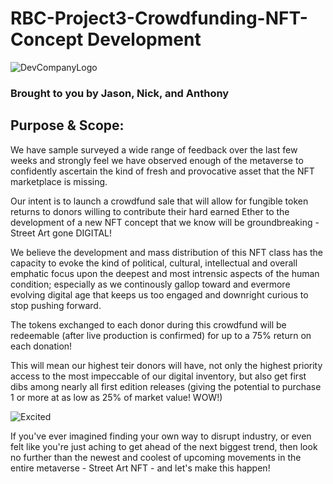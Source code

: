 # RBC-Project3-Crowdfunding-NFT-Concept Development

![DevCompanyLogo](https://th.bing.com/th/id/OIP.D8HGZV7bHc1J4BWGaXcgKgAAAA?pid=ImgDet&rs=1)

### Brought to you by Jason, Nick, and Anthony

## Purpose & Scope:

We have sample surveyed a wide range of feedback over the last few weeks and strongly feel we have observed enough of the metaverse to confidently ascertain the kind of fresh and provocative asset that the NFT marketplace is missing.

Our intent is to launch a crowdfund sale that will allow for fungible token returns to donors willing to contribute their hard earned Ether to the development of a new NFT concept that we know will be groundbreaking - Street Art gone DIGITAL!

We believe the development and mass distribution of this NFT class has the capacity to evoke the kind of political, cultural, intellectual and overall emphatic focus upon the deepest and most intrensic aspects of the human condition; especially as we continously gallop toward and evermore evolving digital age that keeps us too engaged and downright curious to stop pushing forward.

The tokens exchanged to each donor during this crowdfund will be redeemable (after live production is confirmed) for up to a 75% return on each donation!

This will mean our highest teir donors will have, not only the highest priority access to the most impeccable of our digital inventory, but also get first dibs among nearly all first edition releases (giving the potential to purchase 1 or more at as low as 25% of market value! WOW!)

![Excited](https://image.freepik.com/free-photo/portrait-happy-excited-charming-guy-red-t-shirt-holding-palms-cheeks-smiling-broadly-while-seeing-surprising-exciting-things_176420-24385.jpg)

If you've ever imagined finding your own way to disrupt industry, or even felt like you're just aching to get ahead of the next biggest trend, then look no further than the newest and coolest of upcoming movements in the entire metaverse - Street Art NFT - and let's make this happen!
